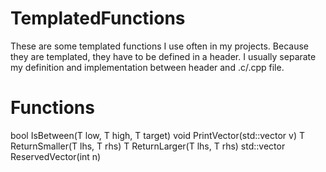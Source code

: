 # TemplatedFunctions
These are some templated functions I use often in my projects. Because they are templated, they have to be defined in a header. I usually separate my definition and implementation between header and .c/.cpp file.

# Functions
bool IsBetween(T low, T high, T target)
void PrintVector(std::vector<T> v)
T ReturnSmaller(T lhs, T rhs)
T ReturnLarger(T lhs, T rhs)
std::vector<T> ReservedVector(int n)
 
